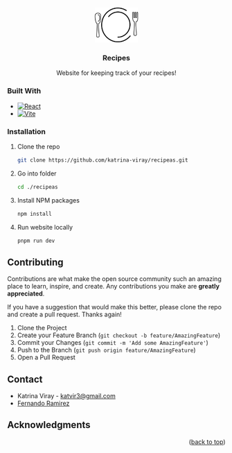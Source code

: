 <!-- PROJECT LOGO -->
<br />
<div align="center">
  <a href="https://github.com/github_username/repo_name">
    <img src="frontend/src/assets/food-logo.png" alt="Logo" height="80">
  </a>

<h3 align="center">Recipes</h3>

  <p align="center">
    Website for keeping track of your recipes!
  </p>

</div>


### Built With

* [![React][React.js]][React-url]
* [![Vite][Vite.js]][Vite-url]


<!-- GETTING STARTED -->
### Installation

1. Clone the repo
   ```sh
   git clone https://github.com/katrina-viray/recipeas.git
   ```
2. Go into folder
   ```sh
   cd ./recipeas
   ```
3. Install NPM packages
   ```sh
   npm install
   ```
4. Run website locally
   ```sh
   pnpm run dev
   ```



<!-- CONTRIBUTING -->
## Contributing

Contributions are what make the open source community such an amazing place to learn, inspire, and create. Any contributions you make are **greatly appreciated**.

If you have a suggestion that would make this better, please clone the repo and create a pull request. Thanks again!

1. Clone the Project
2. Create your Feature Branch (`git checkout -b feature/AmazingFeature`)
3. Commit your Changes (`git commit -m 'Add some AmazingFeature'`)
4. Push to the Branch (`git push origin feature/AmazingFeature`)
5. Open a Pull Request



<!-- CONTACT -->
## Contact

* Katrina Viray - katvir3@gmail.com
* [Fernando Ramirez](https://www.linkedin.com/in/fndo/)

<!-- ACKNOWLEDGMENTS -->
## Acknowledgments

<p align="right">(<a href="#readme-top">back to top</a>)</p>



<!-- MARKDOWN LINKS & IMAGES -->
<!-- https://www.markdownguide.org/basic-syntax/#reference-style-links -->
[React.js]: https://img.shields.io/badge/React-20232A?style=for-the-badge&logo=react&logoColor=61DAFB
[React-url]: https://reactjs.org/

[Vite.js]: https://img.shields.io/badge/Vite-B73BFE?style=for-the-badge&logo=vite&logoColor=FFD62E
[Vite-url]: https://vitejs.dev/